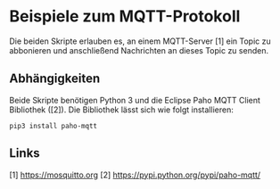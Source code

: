 # Beispiele zum MQTT-Protokoll

Die beiden Skripte erlauben es, an einem MQTT-Server [1] ein Topic zu abbonieren
und anschließend Nachrichten an dieses Topic zu senden.


## Abhängigkeiten

Beide Skripte benötigen Python 3 und die Eclipse Paho MQTT Client Bibliothek
([2]). Die Bibliothek lässt sich wie folgt installieren:

    pip3 install paho-mqtt


## Links 

[1] https://mosquitto.org
[2] https://pypi.python.org/pypi/paho-mqtt/
